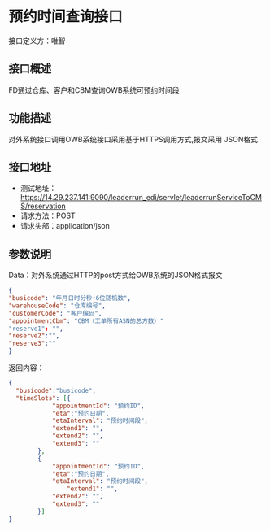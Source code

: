 # 预约时间查询接口

接口定义方：唯智

## 接口概述

  FD通过仓库、客户和CBM查询OWB系统可预约时间段
  
## 功能描述

  对外系统接口调用OWB系统接口采用基于HTTPS调用方式,报文采用 JSON格式

## 接口地址  
  
  * 测试地址：https://14.29.237.141:9090/leaderrun_edi/servlet/leaderrunServiceToCMS/reservation
  * 请求方法：POST
  * 请求头部：application/json
  
## 参数说明
  
  Data：对外系统通过HTTP的post方式给OWB系统的JSON格式报文
  
  ```json
{
  "busicode": "年月日时分秒+6位随机数",   
  "warehouseCode": "仓库编号",
  "customerCode": "客户编码",
  "appointmentCbm": "CBM（工单所有ASN的总方数）"
  "reserve1": "",
  "reserve2":"",
  "reserve3":""	
}
```
  
返回内容：

```json
{
  "busicode":"busicode",  
  "timeSlots": [{
			"appointmentId": "预约ID",
			"eta":"预约日期",
			"etaInterval": "预约时间段",
			"extend1": "",
			"extend2": "",
			"extend3": ""
		},
		{
			"appointmentId": "预约ID",
			"eta":"预约日期",
			"etaInterval": "预约时间段",
	    		"extend1": "",
			"extend2": "",
			"extend3": ""
		}]
}
```
